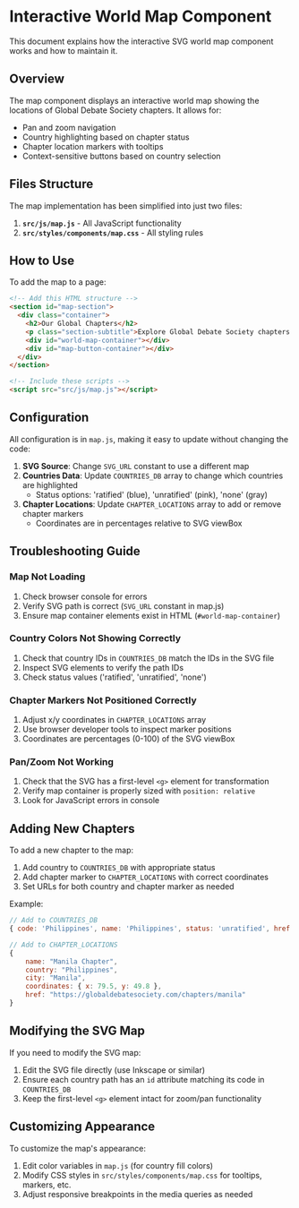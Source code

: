 # Interactive World Map Component

This document explains how the interactive SVG world map component works and how to maintain it.

## Overview

The map component displays an interactive world map showing the locations of Global Debate Society chapters. It allows for:

- Pan and zoom navigation
- Country highlighting based on chapter status
- Chapter location markers with tooltips
- Context-sensitive buttons based on country selection

## Files Structure

The map implementation has been simplified into just two files:

1. **`src/js/map.js`** - All JavaScript functionality
2. **`src/styles/components/map.css`** - All styling rules

## How to Use

To add the map to a page:

```html
<!-- Add this HTML structure -->
<section id="map-section">
  <div class="container">
    <h2>Our Global Chapters</h2>
    <p class="section-subtitle">Explore Global Debate Society chapters around the world</p>
    <div id="world-map-container"></div>
    <div id="map-button-container"></div>
  </div>
</section>

<!-- Include these scripts -->
<script src="src/js/map.js"></script>
```

## Configuration

All configuration is in `map.js`, making it easy to update without changing the code:

1. **SVG Source**: Change `SVG_URL` constant to use a different map
2. **Countries Data**: Update `COUNTRIES_DB` array to change which countries are highlighted
   - Status options: 'ratified' (blue), 'unratified' (pink), 'none' (gray)
3. **Chapter Locations**: Update `CHAPTER_LOCATIONS` array to add or remove chapter markers
   - Coordinates are in percentages relative to SVG viewBox

## Troubleshooting Guide

### Map Not Loading

1. Check browser console for errors
2. Verify SVG path is correct (`SVG_URL` constant in map.js)
3. Ensure map container elements exist in HTML (`#world-map-container`)

### Country Colors Not Showing Correctly

1. Check that country IDs in `COUNTRIES_DB` match the IDs in the SVG file
2. Inspect SVG elements to verify the path IDs
3. Check status values ('ratified', 'unratified', 'none')

### Chapter Markers Not Positioned Correctly

1. Adjust x/y coordinates in `CHAPTER_LOCATIONS` array
2. Use browser developer tools to inspect marker positions
3. Coordinates are percentages (0-100) of the SVG viewBox

### Pan/Zoom Not Working

1. Check that the SVG has a first-level `<g>` element for transformation
2. Verify map container is properly sized with `position: relative`
3. Look for JavaScript errors in console

## Adding New Chapters

To add a new chapter to the map:

1. Add country to `COUNTRIES_DB` with appropriate status
2. Add chapter marker to `CHAPTER_LOCATIONS` with correct coordinates
3. Set URLs for both country and chapter marker as needed

Example:
```javascript
// Add to COUNTRIES_DB
{ code: 'Philippines', name: 'Philippines', status: 'unratified', href: 'https://globaldebatesociety.com' }

// Add to CHAPTER_LOCATIONS
{ 
    name: "Manila Chapter", 
    country: "Philippines", 
    city: "Manila", 
    coordinates: { x: 79.5, y: 49.8 }, 
    href: "https://globaldebatesociety.com/chapters/manila" 
}
```

## Modifying the SVG Map

If you need to modify the SVG map:

1. Edit the SVG file directly (use Inkscape or similar)
2. Ensure each country path has an `id` attribute matching its code in `COUNTRIES_DB`
3. Keep the first-level `<g>` element intact for zoom/pan functionality

## Customizing Appearance

To customize the map's appearance:

1. Edit color variables in `map.js` (for country fill colors)
2. Modify CSS styles in `src/styles/components/map.css` for tooltips, markers, etc.
3. Adjust responsive breakpoints in the media queries as needed 
